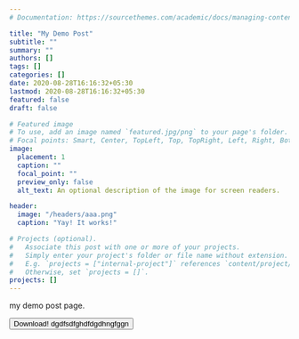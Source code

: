 ```yaml
---
# Documentation: https://sourcethemes.com/academic/docs/managing-content/

title: "My Demo Post"
subtitle: ""
summary: ""
authors: []
tags: []
categories: []
date: 2020-08-28T16:16:32+05:30
lastmod: 2020-08-28T16:16:32+05:30
featured: false
draft: false

# Featured image
# To use, add an image named `featured.jpg/png` to your page's folder.
# Focal points: Smart, Center, TopLeft, Top, TopRight, Left, Right, BottomLeft, Bottom, BottomRight.
image:
  placement: 1
  caption: ""
  focal_point: ""
  preview_only: false
  alt_text: An optional description of the image for screen readers.

header:
  image: "/headers/aaa.png"
  caption: "Yay! It works!"

# Projects (optional).
#   Associate this post with one or more of your projects.
#   Simply enter your project's folder or file name without extension.
#   E.g. `projects = ["internal-project"]` references `content/project/deep-learning/index.md`.
#   Otherwise, set `projects = []`.
projects: []
---
```

my demo post page. 

<button type="submit" class="mak-button" style="vertical-align:middle" onclick="window.open('../../../docs/my-attach2.pdf')">Download! dgdfsdfghdfdgdhngfggn</button>
